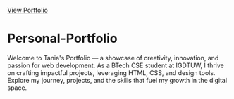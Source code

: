 [View Portfolio](https://tanias707.github.io/Personal-Portfolio/)
# Personal-Portfolio
Welcome to Tania's Portfolio — a showcase of creativity, innovation, and passion for web development. As a BTech CSE student at IGDTUW, I thrive on crafting impactful projects, leveraging HTML, CSS, and design tools. Explore my journey, projects, and the skills that fuel my growth in the digital space.
